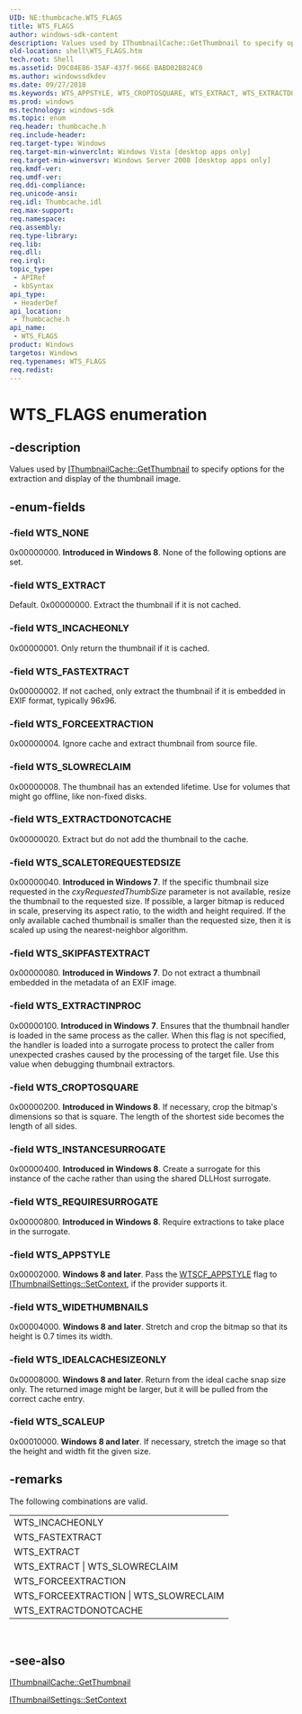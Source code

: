 ```yaml
---
UID: NE:thumbcache.WTS_FLAGS
title: WTS_FLAGS
author: windows-sdk-content
description: Values used by IThumbnailCache::GetThumbnail to specify options for the extraction and display of the thumbnail image.
old-location: shell\WTS_FLAGS.htm
tech.root: Shell
ms.assetid: D9C84E86-35AF-437f-966E-BABD02B824C0
ms.author: windowssdkdev
ms.date: 09/27/2018
ms.keywords: WTS_APPSTYLE, WTS_CROPTOSQUARE, WTS_EXTRACT, WTS_EXTRACTDONOTCACHE, WTS_EXTRACTINPROC, WTS_FASTEXTRACT, WTS_FLAGS, WTS_FLAGS enumeration [Windows Shell], WTS_FORCEEXTRACTION, WTS_IDEALCACHESIZEONLY, WTS_INCACHEONLY, WTS_INSTANCESURROGATE, WTS_NONE, WTS_REQUIRESURROGATE, WTS_SCALETOREQUESTEDSIZE, WTS_SCALEUP, WTS_SKIPFASTEXTRACT, WTS_SLOWRECLAIM, WTS_WIDETHUMBNAILS, shell.WTS_FLAGS, thumbcache/WTS_APPSTYLE, thumbcache/WTS_CROPTOSQUARE, thumbcache/WTS_EXTRACT, thumbcache/WTS_EXTRACTDONOTCACHE, thumbcache/WTS_EXTRACTINPROC, thumbcache/WTS_FASTEXTRACT, thumbcache/WTS_FLAGS, thumbcache/WTS_FORCEEXTRACTION, thumbcache/WTS_IDEALCACHESIZEONLY, thumbcache/WTS_INCACHEONLY, thumbcache/WTS_INSTANCESURROGATE, thumbcache/WTS_NONE, thumbcache/WTS_REQUIRESURROGATE, thumbcache/WTS_SCALETOREQUESTEDSIZE, thumbcache/WTS_SCALEUP, thumbcache/WTS_SKIPFASTEXTRACT, thumbcache/WTS_SLOWRECLAIM, thumbcache/WTS_WIDETHUMBNAILS
ms.prod: windows
ms.technology: windows-sdk
ms.topic: enum
req.header: thumbcache.h
req.include-header: 
req.target-type: Windows
req.target-min-winverclnt: Windows Vista [desktop apps only]
req.target-min-winversvr: Windows Server 2008 [desktop apps only]
req.kmdf-ver: 
req.umdf-ver: 
req.ddi-compliance: 
req.unicode-ansi: 
req.idl: Thumbcache.idl
req.max-support: 
req.namespace: 
req.assembly: 
req.type-library: 
req.lib: 
req.dll: 
req.irql: 
topic_type:
 - APIRef
 - kbSyntax
api_type:
 - HeaderDef
api_location:
 - Thumbcache.h
api_name:
 - WTS_FLAGS
product: Windows
targetos: Windows
req.typenames: WTS_FLAGS
req.redist: 
---
```


# WTS_FLAGS enumeration


## -description


Values used by <a href="https://msdn.microsoft.com/0fcfe68b-5d36-4be1-a468-b5c2d7af0651">IThumbnailCache::GetThumbnail</a> to specify options for the extraction and display of the thumbnail image.


## -enum-fields




### -field WTS_NONE

0x00000000. <b>Introduced in Windows 8</b>. None of the following options are set.


### -field WTS_EXTRACT

Default. 0x00000000. Extract the thumbnail if it is not cached.


### -field WTS_INCACHEONLY

0x00000001. Only return the thumbnail if it is cached.


### -field WTS_FASTEXTRACT

0x00000002. If not cached, only extract the thumbnail if it is embedded in EXIF format, typically 96x96.


### -field WTS_FORCEEXTRACTION

0x00000004. Ignore cache and extract thumbnail from source file.


### -field WTS_SLOWRECLAIM

0x00000008. The thumbnail has an extended lifetime. Use for volumes that might go offline, like non-fixed disks.


### -field WTS_EXTRACTDONOTCACHE

0x00000020. Extract but do not add the thumbnail to the cache.


### -field WTS_SCALETOREQUESTEDSIZE

0x00000040. <b>Introduced in Windows 7</b>. If the specific thumbnail size requested in the <i>cxyRequestedThumbSize</i> parameter is not available, resize the thumbnail to the requested size. If possible, a larger bitmap is reduced in scale, preserving its aspect ratio, to the width and height required. If the only available cached thumbnail is smaller than the requested size, then it is scaled up using the nearest-neighbor algorithm.


### -field WTS_SKIPFASTEXTRACT

0x00000080. <b>Introduced in Windows 7</b>. Do not extract a thumbnail embedded in the metadata of an EXIF image.


### -field WTS_EXTRACTINPROC

0x00000100. <b>Introduced in Windows 7</b>. Ensures that the thumbnail handler is loaded in the same process as the caller. When this flag is not specified, the handler is loaded into a surrogate process to protect the caller from unexpected crashes caused by the processing of the target file. Use this value when debugging thumbnail extractors.


### -field WTS_CROPTOSQUARE

0x00000200. <b>Introduced in Windows 8</b>. If necessary, crop the bitmap's dimensions so that is square. The length of the shortest side becomes the length of all sides.


### -field WTS_INSTANCESURROGATE

0x00000400. <b>Introduced in Windows 8</b>. Create a surrogate for this instance of the cache rather than using the shared DLLHost surrogate.


### -field WTS_REQUIRESURROGATE

0x00000800. <b>Introduced in Windows 8</b>. Require extractions to take place in the surrogate.


### -field WTS_APPSTYLE

0x00002000. <b>Windows 8 and later</b>. Pass the <a href="https://msdn.microsoft.com/062B148E-19FB-4bcd-82CE-669B2ACD0BF6">WTSCF_APPSTYLE</a> flag to <a href="https://msdn.microsoft.com/AD333075-3358-4fee-BDEE-087B7012C93E">IThumbnailSettings::SetContext</a>, if the provider supports it.  



### -field WTS_WIDETHUMBNAILS

0x00004000. <b>Windows 8 and later</b>. Stretch and crop the bitmap so that its height is 0.7 times its width.


### -field WTS_IDEALCACHESIZEONLY

0x00008000. <b>Windows 8 and later</b>. Return from the ideal cache snap size only. The returned image might be larger, but it will be pulled from the correct cache entry.  


### -field WTS_SCALEUP

0x00010000. <b>Windows 8 and later</b>. If necessary, stretch the image so that the height and width fit the given size.


## -remarks



The following combinations are valid.

<table class="clsStd">
<tr>
<td>WTS_INCACHEONLY</td>
</tr>
<tr>
<td>WTS_FASTEXTRACT</td>
</tr>
<tr>
<td>WTS_EXTRACT</td>
</tr>
<tr>
<td>WTS_EXTRACT | WTS_SLOWRECLAIM</td>
</tr>
<tr>
<td>WTS_FORCEEXTRACTION</td>
</tr>
<tr>
<td>WTS_FORCEEXTRACTION | WTS_SLOWRECLAIM</td>
</tr>
<tr>
<td>WTS_EXTRACTDONOTCACHE</td>
</tr>
</table>
 




## -see-also




<a href="https://msdn.microsoft.com/0fcfe68b-5d36-4be1-a468-b5c2d7af0651">IThumbnailCache::GetThumbnail</a>



<a href="https://msdn.microsoft.com/AD333075-3358-4fee-BDEE-087B7012C93E">IThumbnailSettings::SetContext</a>
 

 

